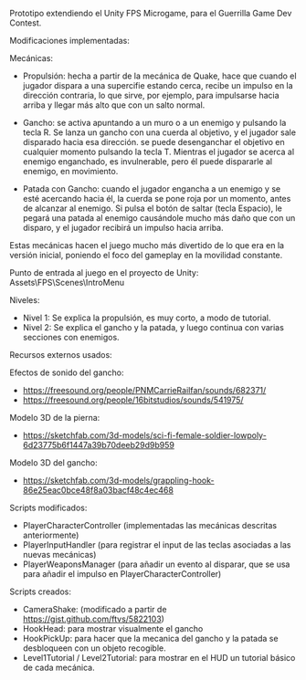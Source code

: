 Prototipo extendiendo el Unity FPS Microgame, para el Guerrilla Game Dev Contest.

Modificaciones implementadas:

Mecánicas:

- Propulsión: hecha a partir de la mecánica de Quake, hace que cuando el jugador dispara a una supercifie estando cerca, recibe un impulso en la dirección contraria, lo que sirve, por ejemplo, para impulsarse hacia arriba y llegar más alto que con un salto normal.

- Gancho: se activa apuntando a un muro o a un enemigo y pulsando la tecla R. Se lanza un gancho con una cuerda al objetivo, y el jugador sale disparado hacia esa dirección. se puede desenganchar el objetivo en cualquier momento pulsando la tecla T. Mientras el jugador se acerca al enemigo enganchado, es invulnerable, pero él puede dispararle al enemigo, en movimiento.

- Patada con Gancho: cuando el jugador engancha a un enemigo y se esté acercando hacia él, la cuerda se pone roja por un momento, antes de alcanzar al enemigo. Si pulsa el botón de saltar (tecla Espacio), le pegará una patada al enemigo causándole mucho más daño que con un disparo, y el jugador recibirá un impulso hacia arriba.

Estas mecánicas hacen el juego mucho más divertido de lo que era en la versión inicial, poniendo el foco del gameplay en la movilidad constante.


Punto de entrada al juego en el proyecto de Unity: Assets\FPS\Scenes\IntroMenu


Niveles:

- Nivel 1: Se explica la propulsión, es muy corto, a modo de tutorial.
- Nivel 2: Se explica el gancho y la patada, y luego continua con varias secciones con enemigos.


Recursos externos usados:

Efectos de sonido del gancho: 
- https://freesound.org/people/PNMCarrieRailfan/sounds/682371/
- https://freesound.org/people/16bitstudios/sounds/541975/

Modelo 3D de la pierna:
- https://sketchfab.com/3d-models/sci-fi-female-soldier-lowpoly-6d23775b6f1447a39b70deeb29d9b959

Modelo 3D del gancho:
- https://sketchfab.com/3d-models/grappling-hook-86e25eac0bce48f8a03bacf48c4ec468

Scripts modificados:
- PlayerCharacterController (implementadas las mecánicas descritas anteriormente)
- PlayerInputHandler (para registrar el input de las teclas asociadas a las nuevas mecánicas)
- PlayerWeaponsManager (para añadir un evento al disparar, que se usa para añadir el impulso en PlayerCharacterController)

Scripts creados:
- CameraShake: (modificado a partir de https://gist.github.com/ftvs/5822103)
- HookHead: para mostrar visualmente el gancho
- HookPickUp: para hacer que la mecanica del gancho y la patada se desbloqueen con un objeto recogible.
- Level1Tutorial / Level2Tutorial: para mostrar en el HUD un tutorial básico de cada mecánica.





